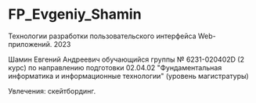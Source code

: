 # FP_Evgeniy_Shamin
Технологии разработки пользовательского интерфейса Web-приложений. 2023

Шамин Евгений Андреевич
обучающийся группы № 6231-020402D (2 курс)
по направлению подготовки 02.04.02 "Фундаментальная информатика и информационные технологии" (уровень магистратуры)

Увлечения: скейтбординг.
